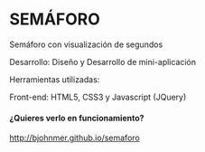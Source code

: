 SEMÁFORO
========

Semáforo con visualización de segundos

Desarrollo: Diseño y Desarrollo de mini-aplicación

Herramientas utilizadas:

Front-end: HTML5, CSS3 y Javascript (JQuery)

#### ¿Quieres verlo en funcionamiento?

http://bjohnmer.github.io/semaforo
